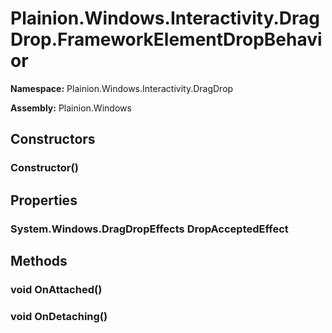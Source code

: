
# Plainion.Windows.Interactivity.DragDrop.FrameworkElementDropBehavior

**Namespace:** Plainion.Windows.Interactivity.DragDrop

**Assembly:** Plainion.Windows


## Constructors

### Constructor()


## Properties

### System.Windows.DragDropEffects DropAcceptedEffect


## Methods

### void OnAttached()

### void OnDetaching()
